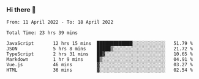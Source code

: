 ### Hi there 👋

<!--
**siaikin/siaikin** is a ✨ _special_ ✨ repository because its `README.md` (this file) appears on your GitHub profile.

Here are some ideas to get you started:

- 🔭 I’m currently working on ...
- 🌱 I’m currently learning ...
- 👯 I’m looking to collaborate on ...
- 🤔 I’m looking for help with ...
- 💬 Ask me about ...
- 📫 How to reach me: ...
- 😄 Pronouns: ...
- ⚡ Fun fact: ...
-->

<!--START_SECTION:waka-->

```text
From: 11 April 2022 - To: 18 April 2022

Total Time: 23 hrs 39 mins

JavaScript       12 hrs 15 mins  █████████████░░░░░░░░░░░░   51.79 %
JSON             5 hrs 8 mins    █████▒░░░░░░░░░░░░░░░░░░░   21.72 %
TypeScript       2 hrs 31 mins   ██▓░░░░░░░░░░░░░░░░░░░░░░   10.65 %
Markdown         1 hr 9 mins     █▒░░░░░░░░░░░░░░░░░░░░░░░   04.91 %
Vue.js           46 mins         ▓░░░░░░░░░░░░░░░░░░░░░░░░   03.27 %
HTML             36 mins         ▓░░░░░░░░░░░░░░░░░░░░░░░░   02.54 %
```

<!--END_SECTION:waka-->
